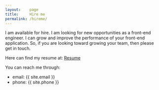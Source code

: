 ```yaml
---
layout:    page
title:     Hire me
permalink: /hireme/
---
```


I am available for hire. I am looking for new opportunities as a front-end
engineer. I can grow and improve the performance of your front-end
application.
So, if you are looking toward growing your team, then please get in touch.

Here can find my resume at:
[Resume](https://docs.google.com/document/d/1NEtdrzkAJzs73MsqLX8JPH8n_7ChcQ-DZNsV0jm7egg/edit?usp=sharing)

You can reach me through:

  * email: {{ site.email }}
  * phone: {{ site.phone }}
